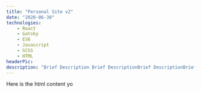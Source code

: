 ```yaml
---
title: "Personal Site v2"
date: "2020-06-30"
technologies: 
    - React
    - Gatsby
    - ES6
    - Javascript
    - SCSS
    - HTML
headerPic: 
description: "Brief Description Brief DescriptionBrief DescriptionBrief DescriptionBrief DescriptionBrief DescriptionBrief DescriptionBrief DescriptionBrief DescriptionBrief DescriptionBrief DescriptionBrief DescriptionBrief DescriptionBrief DescriptionBrief DescriptionBrief DescriptionBrief DescriptionBrief Description"
---
```


Here is the html content yo